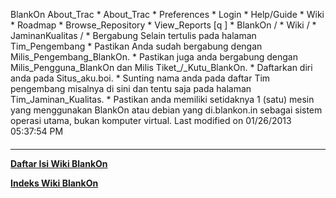    BlankOn
 About_Trac
    * About_Trac
    * Preferences
    * Login
    * Help/Guide
    * Wiki
    * Roadmap
    * Browse_Repository
    * View_Reports
[q                 ]
    * BlankOn  /
    * Wiki  /
    * JaminanKualitas  /
    * Bergabung
Selain tertulis pada halaman Tim_Pengembang
    * Pastikan Anda sudah bergabung dengan ​Milis_Pengembang_BlankOn.
    * Pastikan juga anda bergabung dengan ​Milis_Pengguna_BlankOn dan ​Milis
      Tiket_/_Kutu_BlankOn.
    * Daftarkan diri anda pada ​Situs_aku.boi.
    * Sunting nama anda pada daftar Tim pengembang misalnya di sini dan tentu
      saja pada halaman Tim_Jaminan_Kualitas.
    * Pastikan anda memiliki setidaknya 1 (satu) mesin yang menggunakan BlankOn
      atau debian yang di.blankon.in sebagai sistem operasi utama, bukan
      komputer virtual.
Last modified on 01/26/2013 05:37:54 PM
#### 
    
 
 
 
 
 
---
[**Daftar Isi Wiki BlankOn**](/DaftarIsi/README.md)
 
[**Indeks Wiki BlankOn**](/Indeks.md)
